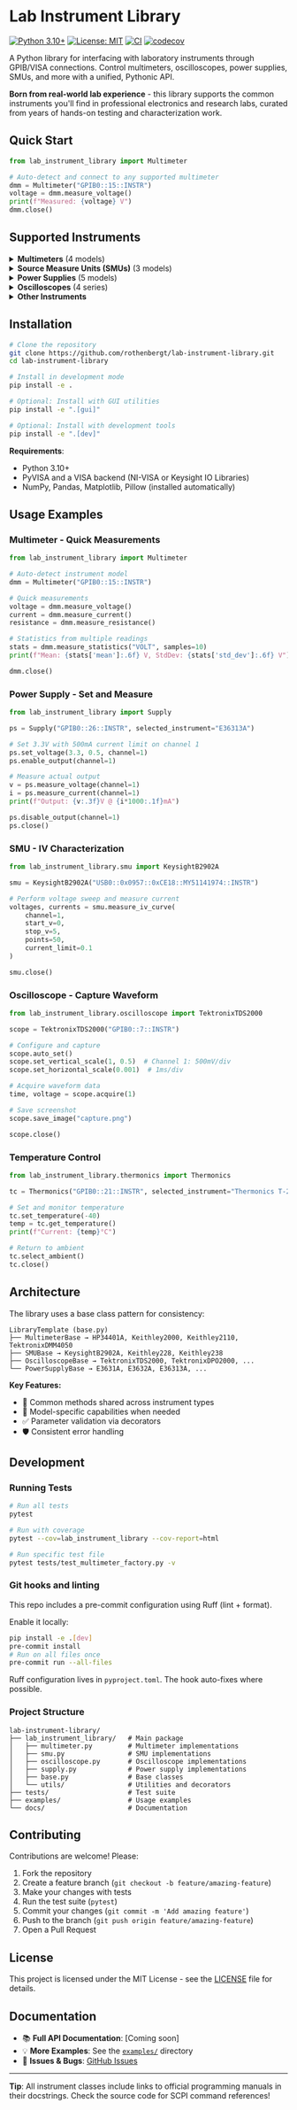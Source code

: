 # Lab Instrument Library

[![Python 3.10+](https://img.shields.io/badge/python-3.10+-blue.svg)](https://www.python.org/downloads/)
[![License: MIT](https://img.shields.io/badge/License-MIT-yellow.svg)](LICENSE)
[![CI](https://github.com/rothenbergt/lab-instrument-library/actions/workflows/ci.yml/badge.svg)](https://github.com/rothenbergt/lab-instrument-library/actions)
[![codecov](https://codecov.io/gh/rothenbergt/lab-instrument-library/branch/main/graph/badge.svg)](https://codecov.io/gh/rothenbergt/lab-instrument-library)

A Python library for interfacing with laboratory instruments through GPIB/VISA connections. Control multimeters, oscilloscopes, power supplies, SMUs, and more with a unified, Pythonic API.

**Born from real-world lab experience** - this library supports the common instruments you'll find in professional electronics and research labs, curated from years of hands-on testing and characterization work.

## Quick Start

```python
from lab_instrument_library import Multimeter

# Auto-detect and connect to any supported multimeter
dmm = Multimeter("GPIB0::15::INSTR")
voltage = dmm.measure_voltage()
print(f"Measured: {voltage} V")
dmm.close()
```

## Supported Instruments

<details>
<summary><b>Multimeters</b> (4 models)</summary>

- HP 34401A
- Keithley 2000
- Keithley 2110
- Tektronix DMM4050

</details>

<details>
<summary><b>Source Measure Units (SMUs)</b> (3 models)</summary>

- Keysight B2902A (2-channel, advanced features)
- Keithley 228
- Keithley 238

</details>

<details>
<summary><b>Power Supplies</b> (5 models)</summary>

- Agilent E3631A (Triple output)
- Agilent E3632A (Single output)
- Keysight E3649A (Dual output)
- Keysight E36313A (Triple output)
- Keysight E36234A (Quad output)

</details>

<details>
<summary><b>Oscilloscopes</b> (4 series)</summary>

- Tektronix TDS1000/2000 Series
- Tektronix DPO/MSO2000 Series
- Tektronix MDO3000 Series
- Tektronix TBS1000 Series

</details>

<details>
<summary><b>Other Instruments</b></summary>

- **Function Generators**: Tektronix AFG3000 series
- **Network Analyzers**: Agilent/Keysight E5061B
- **Temperature Controllers**: Thermonics T-2500SE, T-2420, X-Stream 4300
- **Temperature Sensors**: Thermocouples, Thermometers

</details>

## Installation

```bash
# Clone the repository
git clone https://github.com/rothenbergt/lab-instrument-library.git
cd lab-instrument-library

# Install in development mode
pip install -e .

# Optional: Install with GUI utilities
pip install -e ".[gui]"

# Optional: Install with development tools
pip install -e ".[dev]"
```

**Requirements**:
- Python 3.10+
- PyVISA and a VISA backend (NI-VISA or Keysight IO Libraries)
- NumPy, Pandas, Matplotlib, Pillow (installed automatically)

## Usage Examples

### Multimeter - Quick Measurements

```python
from lab_instrument_library import Multimeter

# Auto-detect instrument model
dmm = Multimeter("GPIB0::15::INSTR")

# Quick measurements
voltage = dmm.measure_voltage()
current = dmm.measure_current()
resistance = dmm.measure_resistance()

# Statistics from multiple readings
stats = dmm.measure_statistics("VOLT", samples=10)
print(f"Mean: {stats['mean']:.6f} V, StdDev: {stats['std_dev']:.6f} V")

dmm.close()
```

### Power Supply - Set and Measure

```python
from lab_instrument_library import Supply

ps = Supply("GPIB0::26::INSTR", selected_instrument="E36313A")

# Set 3.3V with 500mA current limit on channel 1
ps.set_voltage(3.3, 0.5, channel=1)
ps.enable_output(channel=1)

# Measure actual output
v = ps.measure_voltage(channel=1)
i = ps.measure_current(channel=1)
print(f"Output: {v:.3f}V @ {i*1000:.1f}mA")

ps.disable_output(channel=1)
ps.close()
```

### SMU - IV Characterization

```python
from lab_instrument_library.smu import KeysightB2902A

smu = KeysightB2902A("USB0::0x0957::0xCE18::MY51141974::INSTR")

# Perform voltage sweep and measure current
voltages, currents = smu.measure_iv_curve(
    channel=1,
    start_v=0,
    stop_v=5,
    points=50,
    current_limit=0.1
)

smu.close()
```

### Oscilloscope - Capture Waveform

```python
from lab_instrument_library.oscilloscope import TektronixTDS2000

scope = TektronixTDS2000("GPIB0::7::INSTR")

# Configure and capture
scope.auto_set()
scope.set_vertical_scale(1, 0.5)  # Channel 1: 500mV/div
scope.set_horizontal_scale(0.001)  # 1ms/div

# Acquire waveform data
time, voltage = scope.acquire(1)

# Save screenshot
scope.save_image("capture.png")

scope.close()
```

### Temperature Control

```python
from lab_instrument_library.thermonics import Thermonics

tc = Thermonics("GPIB0::21::INSTR", selected_instrument="Thermonics T-2500SE")

# Set and monitor temperature
tc.set_temperature(-40)
temp = tc.get_temperature()
print(f"Current: {temp}°C")

# Return to ambient
tc.select_ambient()
tc.close()
```

## Architecture

The library uses a base class pattern for consistency:

```
LibraryTemplate (base.py)
├── MultimeterBase → HP34401A, Keithley2000, Keithley2110, TektronixDMM4050
├── SMUBase → KeysightB2902A, Keithley228, Keithley238
├── OscilloscopeBase → TektronixTDS2000, TektronixDPO2000, ...
└── PowerSupplyBase → E3631A, E3632A, E36313A, ...
```

**Key Features:**

- 🎯 Common methods shared across instrument types
- 🔧 Model-specific capabilities when needed
- ✅ Parameter validation via decorators
- 🛡️ Consistent error handling

## Development

### Running Tests

```bash
# Run all tests
pytest

# Run with coverage
pytest --cov=lab_instrument_library --cov-report=html

# Run specific test file
pytest tests/test_multimeter_factory.py -v
```

### Git hooks and linting

This repo includes a pre-commit configuration using Ruff (lint + format).

Enable it locally:

```bash
pip install -e .[dev]
pre-commit install
# Run on all files once
pre-commit run --all-files
```

Ruff configuration lives in `pyproject.toml`. The hook auto-fixes where possible.

### Project Structure

```
lab-instrument-library/
├── lab_instrument_library/   # Main package
│   ├── multimeter.py         # Multimeter implementations
│   ├── smu.py                # SMU implementations
│   ├── oscilloscope.py       # Oscilloscope implementations
│   ├── supply.py             # Power supply implementations
│   ├── base.py               # Base classes
│   └── utils/                # Utilities and decorators
├── tests/                    # Test suite
├── examples/                 # Usage examples
└── docs/                     # Documentation
```

## Contributing

Contributions are welcome! Please:

1. Fork the repository
2. Create a feature branch (`git checkout -b feature/amazing-feature`)
3. Make your changes with tests
4. Run the test suite (`pytest`)
5. Commit your changes (`git commit -m 'Add amazing feature'`)
6. Push to the branch (`git push origin feature/amazing-feature`)
7. Open a Pull Request

## License

This project is licensed under the MIT License - see the [LICENSE](LICENSE) file for details.

## Documentation

- 📚 **Full API Documentation**: [Coming soon]
- 💡 **More Examples**: See the [`examples/`](examples/) directory
- 🐛 **Issues & Bugs**: [GitHub Issues](https://github.com/rothenbergt/lab-instrument-library/issues)

---

**Tip**: All instrument classes include links to official programming manuals in their docstrings. Check the source code for SCPI command references!
